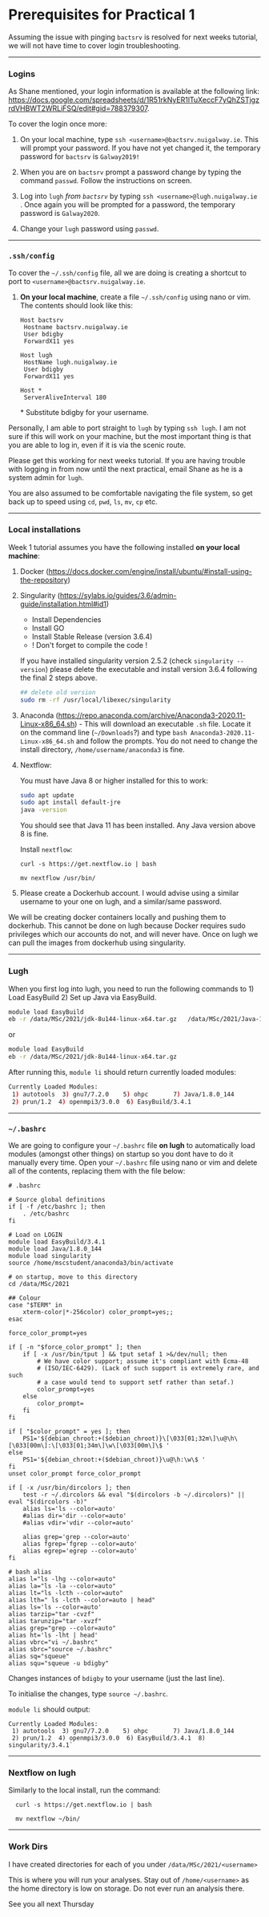 # Prerequisites for Practical 1

Assuming the issue with pinging `bactsrv` is resolved for next weeks tutorial, we will not have time to cover login troubleshooting.

***

### Logins

As Shane mentioned, your login information is available at the following link: https://docs.google.com/spreadsheets/d/1R51rkNyER1lTuXeccF7yQhZSTjgzrdVHBWT2WRLiFSQ/edit#gid=788379307.

To cover the login once more:

1. On your local machine, type `ssh <username>@bactsrv.nuigalway.ie`. This will prompt your password. If you have not yet changed it, the temporary password for `bactsrv` is `Galway2019!`

2. When you are on `bactsrv` prompt a password change by typing the command `passwd`. Follow the instructions on screen.
3. Log into `lugh` *from `bactsrv`* by typing `ssh <username>@lugh.nuigalway.ie` . Once again you will be prompted for a password, the temporary password is `Galway2020`.
4. Change your `lugh` password using `passwd`.

***

### `.ssh/config`

To cover the `~/.ssh/config` file, all we are doing is creating a shortcut to port to `<username>@bactsrv.nuigalway.ie`.

1. **On your local machine**, create a file `~/.ssh/config` using nano or vim. The contents should look like this:

   ```
   Host bactsrv
   	Hostname bactsrv.nuigalway.ie
   	User bdigby
   	ForwardX11 yes

   Host lugh
   	HostName lugh.nuigalway.ie
   	User bdigby
   	ForwardX11 yes

   Host *
   	ServerAliveInterval 180
   ```

   \* Substitute bdigby for your username.

Personally, I am able to port straight to `lugh` by typing `ssh lugh`. I am not sure if this will work on your machine, but the most important thing is that you are able to log in, even if it is via the scenic route.

Please get this working for next weeks tutorial. If you are having trouble with logging in from now until the next practical, email Shane as he is a system admin for `lugh`.

You are also assumed to be comfortable navigating the file system, so get back up to speed using `cd`, `pwd`, `ls`, `mv`, `cp` etc.

***

### Local installations

Week 1 tutorial assumes you have the following installed **on your local machine**:

1. Docker (https://docs.docker.com/engine/install/ubuntu/#install-using-the-repository)

2. Singularity (https://sylabs.io/guides/3.6/admin-guide/installation.html#id1)

    - Install Dependencies
    - Install GO
    - Install Stable Release (version 3.6.4)
    - ! Don't forget to compile the code !
    
    If you have installed singularity version 2.5.2 (check `singularity --version`) please delete the executable and install version 3.6.4 following the final 2 steps above. 
    ```bash
    ## delete old version 
    sudo rm -rf /usr/local/libexec/singularity
    ```

3. Anaconda (https://repo.anaconda.com/archive/Anaconda3-2020.11-Linux-x86_64.sh) - This will download an executable `.sh` file. Locate it on the command line (`~/Downloads`?) and type `bash Anaconda3-2020.11-Linux-x86_64.sh` and follow the prompts. You do not need to change the install directory, `/home/username/anaconda3` is fine.

4. Nextflow:

    You must have Java 8 or higher installed for this to work:

    ```bash
    sudo apt update
    sudo apt install default-jre
    java -version
    ```
    You should see that Java 11 has been installed. Any Java version above 8 is fine. 
    
    Install `nextflow`:

    ```
    curl -s https://get.nextflow.io | bash

    mv nextflow /usr/bin/
    ```

5. Please create a Dockerhub account. I would advise using a similar username to your one on lugh, and a similar/same password.

We will be creating docker containers locally and pushing them to dockerhub. This cannot be done on lugh because Docker requires sudo privileges which our accounts do not, and will never have. Once on lugh we can pull the images from dockerhub using singularity.

***

### Lugh
When you first log into lugh, you need to run the following commands to 1) Load EasyBuild 2) Set up Java via EasyBuild. 

```bash
module load EasyBuild
eb -r /data/MSc/2021/jdk-8u144-linux-x64.tar.gz   /data/MSc/2021/Java-1.8.0_144.eb
```

or 

```bash
module load EasyBuild
eb -r /data/MSc/2021/jdk-8u144-linux-x64.tar.gz
```

After running this, `module li` should return currently loaded modules:

```bash
Currently Loaded Modules:
 1) autotools  3) gnu7/7.2.0    5) ohpc       7) Java/1.8.0_144
 2) prun/1.2  4) openmpi3/3.0.0  6) EasyBuild/3.4.1
 ```

***

### `~/.bashrc`

We are going to configure your `~/.bashrc` file **on lugh** to automatically load modules (amongst other things) on startup so you dont have to do it manually every time. Open your `~/.bashrc` file using nano or vim and delete all of the contents, replacing them with the file below:

```
# .bashrc

# Source global definitions
if [ -f /etc/bashrc ]; then
	. /etc/bashrc
fi

# Load on LOGIN
module load EasyBuild/3.4.1
module load Java/1.8.0_144
module load singularity
source /home/mscstudent/anaconda3/bin/activate

# on startup, move to this directory
cd /data/MSc/2021

## Colour
case "$TERM" in
    xterm-color|*-256color) color_prompt=yes;;
esac

force_color_prompt=yes

if [ -n "$force_color_prompt" ]; then
    if [ -x /usr/bin/tput ] && tput setaf 1 >&/dev/null; then
        # We have color support; assume it's compliant with Ecma-48
        # (ISO/IEC-6429). (Lack of such support is extremely rare, and such
        # a case would tend to support setf rather than setaf.)
        color_prompt=yes
    else
        color_prompt=
    fi
fi

if [ "$color_prompt" = yes ]; then
    PS1='${debian_chroot:+($debian_chroot)}\[\033[01;32m\]\u@\h\[\033[00m\]:\[\033[01;34m\]\w\[\033[00m\]\$ '
else
    PS1='${debian_chroot:+($debian_chroot)}\u@\h:\w\$ '
fi
unset color_prompt force_color_prompt

if [ -x /usr/bin/dircolors ]; then
    test -r ~/.dircolors && eval "$(dircolors -b ~/.dircolors)" || eval "$(dircolors -b)"
    alias ls='ls --color=auto'
    #alias dir='dir --color=auto'
    #alias vdir='vdir --color=auto'

    alias grep='grep --color=auto'
    alias fgrep='fgrep --color=auto'
    alias egrep='egrep --color=auto'
fi

# bash alias
alias l="ls -lhg --color=auto"
alias la="ls -la --color=auto"
alias lt="ls -lcth --color=auto"
alias lth=" ls -lcth --color=auto | head"
alias ls='ls --color=auto'
alias tarzip="tar -cvzf"
alias tarunzip="tar -xvzf"
alias grep="grep --color=auto"
alias ht='ls -lht | head'
alias vbrc="vi ~/.bashrc"
alias sbrc="source ~/.bashrc"
alias sq="squeue"
alias squ="squeue -u bdigby"
```

Changes instances of `bdigby` to your username (just the last line).

To initialise the changes, type `source ~/.bashrc`.

`module li` should output:

```
Currently Loaded Modules:
 1) autotools  3) gnu7/7.2.0    5) ohpc       7) Java/1.8.0_144
 2) prun/1.2  4) openmpi3/3.0.0  6) EasyBuild/3.4.1  8) singularity/3.4.1`
```

***

### Nextflow on lugh

Similarly to the local install, run the command:

```
  curl -s https://get.nextflow.io | bash

  mv nextflow ~/bin/
```

***

### Work Dirs

I have created directories for each of you under `/data/MSc/2021/<username>`

This is where you will run your analyses. Stay out of `/home/<username>` as the home directory is low on storage. Do not ever run an analysis there.

See you all next Thursday
